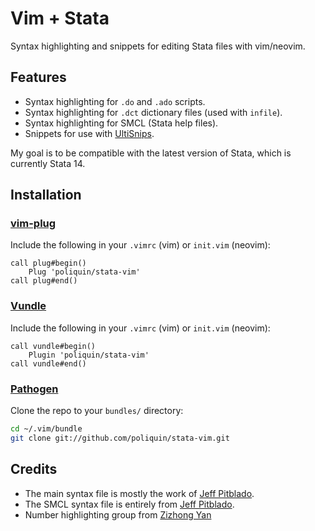 Vim + Stata
===========

Syntax highlighting and snippets for editing Stata files with vim/neovim.


## Features

* Syntax highlighting for `.do` and `.ado` scripts.
* Syntax highlighting for `.dct` dictionary files (used with `infile`).
* Syntax highlighting for SMCL (Stata help files).
* Snippets for use with [UltiSnips](https://github.com/sirver/ultisnips).

My goal is to be compatible with the latest version of Stata, which is
currently Stata 14.


## Installation

### [vim-plug](https://github.com/junegunn/vim-plug)

Include the following in your `.vimrc` (vim) or `init.vim` (neovim):

```VimL
call plug#begin()
    Plug 'poliquin/stata-vim'
call plug#end()
```


### [Vundle](https://github.com/VundleVim/Vundle.vim)

Include the following in your `.vimrc` (vim) or `init.vim` (neovim):

```VimL
call vundle#begin()
    Plugin 'poliquin/stata-vim'
call vundle#end()
```


### [Pathogen](https://github.com/tpope/vim-pathogen)

Clone the repo to your `bundles/` directory:

```bash
cd ~/.vim/bundle
git clone git://github.com/poliquin/stata-vim.git
```


## Credits

* The main syntax file is mostly the work of [Jeff Pitblado](https://github.com/jpitblado/vim-stata).
* The SMCL syntax file is entirely from [Jeff Pitblado](https://github.com/jpitblado/vim-stata).
* Number highlighting group from [Zizhong Yan](https://github.com/zizhongyan/stata-vim-syntax)
